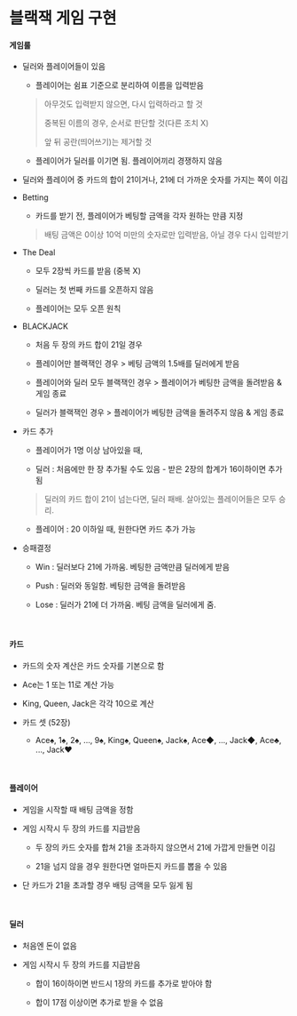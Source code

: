 # 블랙잭 게임 구현

#### 게임룰

- 딜러와 플레이어들이 있음

  - 플레이어는 쉼표 기준으로 분리하여 이름을 입력받음
  
  > 아무것도 입력받지 않으면, 다시 입력하라고 할 것
  >
  > 중복된 이름의 경우, 순서로 판단할 것(다른 조치 X)
  >
  > 앞 뒤 공란(띄어쓰기)는 제거할 것

  - 플레이어가 딜러를 이기면 됨. 플레이어끼리 경쟁하지 않음

- 딜러와 플레이어 중 카드의 합이 21이거나, 21에 더 가까운 숫자를 가지는 쪽이 이김

- Betting

  - 카드를 받기 전, 플레이어가 베팅할 금액을 각자 원하는 만큼 지정
  
  > 배팅 금액은 0이상 10억 미만의 숫자로만 입력받음, 아닐 경우 다시 입력받기
  
- The Deal

  - 모두 2장씩 카드를 받음 (중복 X)
  
  - 딜러는 첫 번째 카드를 오픈하지 않음
  
  - 플레이어는 모두 오픈 원칙

- BLACKJACK

  - 처음 두 장의 카드 합이 21일 경우
  
  - 플레이어만 블랙잭인 경우 > 베팅 금액의 1.5배를 딜러에게 받음
  
  - 플레이어와 딜러 모두 블랙잭인 경우 > 플레이어가 베팅한 금액을 돌려받음 & 게임 종료
  
  - 딜러가 블랙잭인 경우 > 플레이어가 베팅한 금액을 돌려주지 않음 & 게임 종료

- 카드 추가

  - 플레이어가 1명 이상 남아있을 때,

  - 딜러 : 처음에만 한 장 추가될 수도 있음 - 받은 2장의 합계가 16이하이면 추가됨
  
  > 딜러의 카드 합이 21이 넘는다면, 딜러 패배. 살아있는 플레이어들은 모두 승리.
  
  - 플레이어 : 20 이하일 때, 원한다면 카드 추가 가능
  
- 승패결정

  - Win : 딜러보다 21에 가까움. 베팅한 금액만큼 딜러에게 받음
  
  - Push : 딜러와 동일함. 베팅한 금액을 돌려받음
  
  - Lose : 딜러가 21에 더 가까움. 베팅 금액을 딜러에게 줌.
  
<br>

#### 카드

- 카드의 숫자 계산은 카드 숫자를 기본으로 함

- Ace는 1 또는 11로 계산 가능

- King, Queen, Jack은 각각 10으로 계산

- 카드 셋 (52장)

  - Ace♠, 1♠, 2♠, ..., 9♠, King♠, Queen♠, Jack♠, Ace◆, ..., Jack◆, Ace♣, ..., Jack♥

<br>

#### 플레이어

- 게임을 시작할 때 배팅 금액을 정함

- 게임 시작시 두 장의 카드를 지급받음

  - 두 장의 카드 숫자를 합쳐 21을 초과하지 않으면서 21에 가깝게 만들면 이김

  - 21을 넘지 않을 경우 원한다면 얼마든지 카드를 뽑을 수 있음

- 단 카드가 21을 초과할 경우 배팅 금액을 모두 잃게 됨

<br>

#### 딜러

- 처음엔 돈이 없음

- 게임 시작시 두 장의 카드를 지급받음

  - 합이 16이하이면 반드시 1장의 카드를 추가로 받아야 함

  - 합이 17점 이상이면 추가로 받을 수 없음
